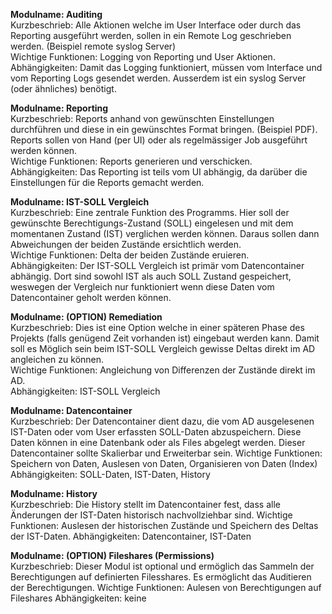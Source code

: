 **Modulname: Auditing**<br>
Kurzbeschrieb: Alle Aktionen welche im User Interface oder durch das Reporting ausgeführt werden, sollen in ein Remote Log geschrieben werden. (Beispiel remote syslog Server)  
Wichtige Funktionen: Logging von Reporting und User Aktionen.  
Abhängigkeiten: Damit das Logging funktioniert, müssen vom Interface und vom Reporting Logs gesendet werden. Ausserdem ist ein syslog Server (oder ähnliches) benötigt.  

**Modulname: Reporting** <br>
Kurzbeschrieb: Reports anhand von gewünschten Einstellungen durchführen und diese in ein gewünschtes Format bringen. (Beispiel PDF). Reports sollen von Hand (per UI) oder als regelmässiger Job ausgeführt werden können.  
Wichtige Funktionen: Reports generieren und verschicken.  
Abhängigkeiten: Das Reporting ist teils vom UI abhängig, da darüber die Einstellungen für die Reports gemacht werden.  

**Modulname: IST-SOLL Vergleich** <br>
Kurzbeschrieb: Eine zentrale Funktion des Programms. Hier soll der gewünschte Berechtigungs-Zustand (SOLL) eingelesen und mit dem momentanen Zustand (IST) verglichen werden können. Daraus sollen dann Abweichungen der beiden Zustände ersichtlich werden.  
Wichtige Funktionen: Delta der beiden Zustände eruieren.  
Abhängigkeiten: Der IST-SOLL Vergleich ist primär vom Datencontainer abhängig. Dort sind sowohl IST als auch SOLL Zustand gespeichert, weswegen der Vergleich nur funktioniert wenn diese Daten vom Datencontainer geholt werden können.  

**Modulname: (OPTION) Remediation** <br>
Kurzbeschrieb: Dies ist eine Option welche in einer späteren Phase des Projekts (falls genügend Zeit vorhanden ist) eingebaut werden kann. Damit soll es Möglich sein beim IST-SOLL Vergleich gewisse Deltas direkt im AD angleichen zu können.  
Wichtige Funktionen:  Angleichung von Differenzen der Zustände direkt im AD.  
Abhängigkeiten:  IST-SOLL Vergleich  

**Modulname: Datencontainer**<br>
Kurzbeschrieb: Der Datencontainer dient dazu, die vom AD ausgelesenen IST-Daten oder vom User erfassten SOLL-Daten abzuspeichern. Diese Daten können in eine Datenbank oder als Files abgelegt werden. Dieser Datencontainer sollte Skalierbar und Erweiterbar sein.
Wichtige Funktionen: Speichern von Daten, Auslesen von Daten, Organisieren von Daten (Index)
Abhängigkeiten:  SOLL-Daten, IST-Daten, History

**Modulname: History**<br>
Kurzbeschrieb: Die History stellt im Datencontainer fest, dass alle Änderungen der IST-Daten historisch nachvollziehbar sind.
Wichtige Funktionen: Auslesen der historischen Zustände und Speichern des Deltas der IST-Daten.
Abhängigkeiten: Datencontainer, IST-Daten

**Modulname: (OPTION) Fileshares (Permissions)**<br>
Kurzbeschrieb: Dieser Modul ist optional und ermöglich das Sammeln der Berechtigungen auf definierten Filesshares. Es ermöglicht das Auditieren der Berechtigungen.
Wichtige Funktionen: Aulesen von Berechtigungen auf Fileshares
Abhängigkeiten: keine
